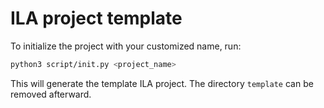 # ILA project template

To initialize the project with your customized name, run:

```bash
python3 script/init.py <project_name>
```

This will generate the template ILA project. 
The directory `template` can be removed afterward.
